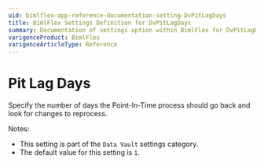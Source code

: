 ```yaml
---
uid: bimlflex-app-reference-documentation-setting-DvPitLagDays
title: BimlFlex Settings Definition for DvPitLagDays
summary: Documentation of settings option within BimlFlex for DvPitLagDays
varigenceProduct: BimlFlex
varigenceArticleType: Reference
---
```


# Pit Lag Days

Specify the number of days the Point-In-Time process should go back and look for changes to reprocess.

Notes:
* This setting is part of the `Data Vault` settings category.
 * The default value for this setting is `1`.
